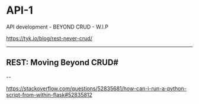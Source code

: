 # API-1
API development - BEYOND CRUD - W.I.P

https://tyk.io/blog/rest-never-crud/

---

## REST: Moving Beyond CRUD#

--

https://stackoverflow.com/questions/52835681/how-can-i-run-a-python-script-from-within-flask#52835812

